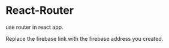 # React-Router
use router in react app.

Replace the firebase link with the firebase address you created.
